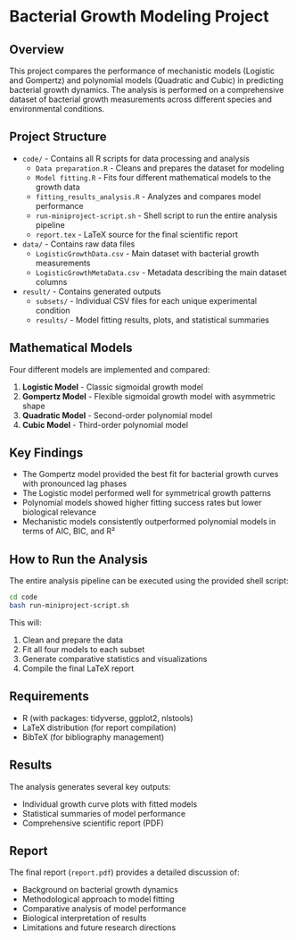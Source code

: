 # Bacterial Growth Modeling Project

## Overview
This project compares the performance of mechanistic models (Logistic and Gompertz) and polynomial models (Quadratic and Cubic) in predicting bacterial growth dynamics. The analysis is performed on a comprehensive dataset of bacterial growth measurements across different species and environmental conditions.

## Project Structure
- `code/` - Contains all R scripts for data processing and analysis
  - `Data preparation.R` - Cleans and prepares the dataset for modeling
  - `Model fitting.R` - Fits four different mathematical models to the growth data
  - `fitting_results_analysis.R` - Analyzes and compares model performance
  - `run-miniproject-script.sh` - Shell script to run the entire analysis pipeline
  - `report.tex` - LaTeX source for the final scientific report
- `data/` - Contains raw data files
  - `LogisticGrowthData.csv` - Main dataset with bacterial growth measurements
  - `LogisticGrowthMetaData.csv` - Metadata describing the main dataset columns
- `result/` - Contains generated outputs
  - `subsets/` - Individual CSV files for each unique experimental condition
  - `results/` - Model fitting results, plots, and statistical summaries


## Mathematical Models
Four different models are implemented and compared:
1. **Logistic Model** - Classic sigmoidal growth model
2. **Gompertz Model** - Flexible sigmoidal growth model with asymmetric shape
3. **Quadratic Model** - Second-order polynomial model
4. **Cubic Model** - Third-order polynomial model

## Key Findings
- The Gompertz model provided the best fit for bacterial growth curves with pronounced lag phases
- The Logistic model performed well for symmetrical growth patterns
- Polynomial models showed higher fitting success rates but lower biological relevance
- Mechanistic models consistently outperformed polynomial models in terms of AIC, BIC, and R²

## How to Run the Analysis
The entire analysis pipeline can be executed using the provided shell script:

```bash
cd code
bash run-miniproject-script.sh
```

This will:
1. Clean and prepare the data
2. Fit all four models to each subset
3. Generate comparative statistics and visualizations
4. Compile the final LaTeX report

## Requirements
- R (with packages: tidyverse, ggplot2, nlstools)
- LaTeX distribution (for report compilation)
- BibTeX (for bibliography management)

## Results
The analysis generates several key outputs:
- Individual growth curve plots with fitted models
- Statistical summaries of model performance
- Comprehensive scientific report (PDF)

## Report
The final report (`report.pdf`) provides a detailed discussion of:
- Background on bacterial growth dynamics
- Methodological approach to model fitting
- Comparative analysis of model performance
- Biological interpretation of results
- Limitations and future research directions
